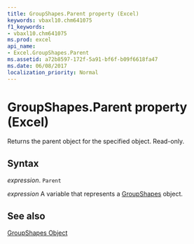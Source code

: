 ```yaml
---
title: GroupShapes.Parent property (Excel)
keywords: vbaxl10.chm641075
f1_keywords:
- vbaxl10.chm641075
ms.prod: excel
api_name:
- Excel.GroupShapes.Parent
ms.assetid: a72b8597-172f-5a91-bf6f-b09f6618fa47
ms.date: 06/08/2017
localization_priority: Normal
---
```



# GroupShapes.Parent property (Excel)

Returns the parent object for the specified object. Read-only.


## Syntax

_expression_. `Parent`

_expression_ A variable that represents a [GroupShapes](Excel.GroupShapes.md) object.


## See also


[GroupShapes Object](Excel.GroupShapes.md)

